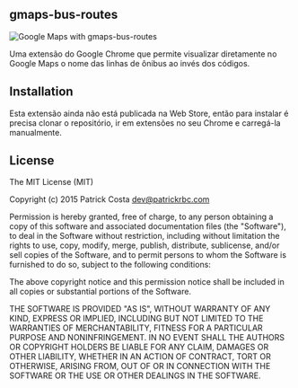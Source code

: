 gmaps-bus-routes
---
![Google Maps with gmaps-bus-routes](https://github.com/patrickrbc/gmaps-bus-routes/raw/master/img/gmaps-bus-routes.png)

Uma extensão do Google Chrome que permite visualizar diretamente no Google Maps o nome das linhas de ônibus ao invés dos códigos.

Installation
---
Esta extensão ainda não está publicada na Web Store, então para instalar é precisa clonar o repositório, ir em extensões no seu Chrome e carregá-la manualmente.

License
---
The MIT License (MIT)

Copyright (c) 2015 Patrick Costa <dev@patrickrbc.com>

Permission is hereby granted, free of charge, to any person obtaining a copy
of this software and associated documentation files (the "Software"), to deal
in the Software without restriction, including without limitation the rights
to use, copy, modify, merge, publish, distribute, sublicense, and/or sell
copies of the Software, and to permit persons to whom the Software is
furnished to do so, subject to the following conditions:

The above copyright notice and this permission notice shall be included in all
copies or substantial portions of the Software.

THE SOFTWARE IS PROVIDED "AS IS", WITHOUT WARRANTY OF ANY KIND, EXPRESS OR
IMPLIED, INCLUDING BUT NOT LIMITED TO THE WARRANTIES OF MERCHANTABILITY,
FITNESS FOR A PARTICULAR PURPOSE AND NONINFRINGEMENT. IN NO EVENT SHALL THE
AUTHORS OR COPYRIGHT HOLDERS BE LIABLE FOR ANY CLAIM, DAMAGES OR OTHER
LIABILITY, WHETHER IN AN ACTION OF CONTRACT, TORT OR OTHERWISE, ARISING FROM,
OUT OF OR IN CONNECTION WITH THE SOFTWARE OR THE USE OR OTHER DEALINGS IN THE
SOFTWARE.
